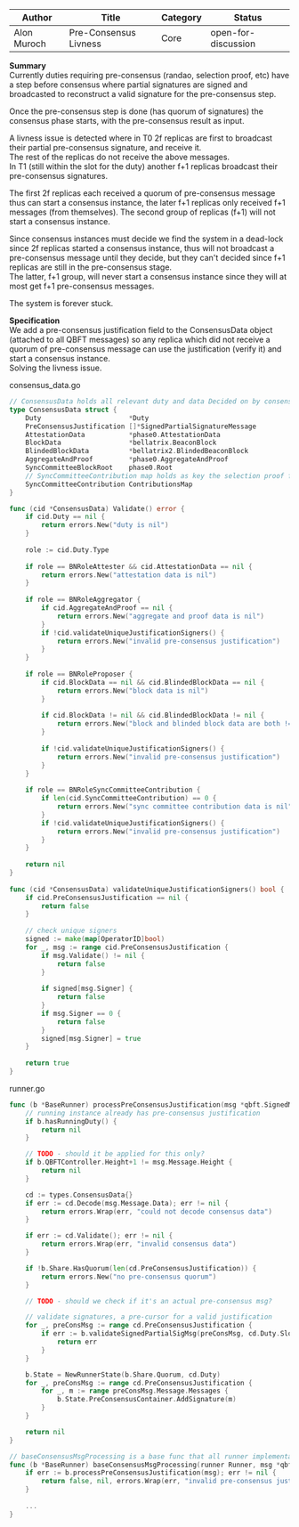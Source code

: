 | Author      | Title                 | Category | Status |
|-------------|-----------------------|----------|--------|
| Alon Muroch | Pre-Consensus Livness | Core     | open-for-discussion  |

**Summary**  
Currently duties requiring pre-consensus (randao, selection proof, etc) have a step before consensus where partial signatures are signed and broadcasted to reconstruct a valid signature for the pre-consensus step.

Once the pre-consensus step is done (has quorum of signatures) the consensus phase starts, with the pre-consensus result as input.

A livness issue is detected where in T0 2f replicas are first to broadcast their partial pre-consensus signature, and receive it.  
The rest of the replicas do not receive the above messages.  
In T1 (still within the slot for the duty) another f+1 replicas broadcast their pre-consensus signatures.  

The first 2f replicas each received a quorum of pre-consensus message thus can start a consensus instance, the later f+1 replicas only received f+1 messages (from themselves). The second group of replicas (f+1) will not start a consensus instance.

Since consensus instances must decide we find the system in a dead-lock since 2f replicas started a consensus instance, thus will not broadcast a pre-consensus message until they decide, but they can't decided since f+1 replicas are still in the pre-consensus stage.  
The latter, f+1 group, will never start a consensus instance since they will at most get f+1 pre-consensus messages.

The system is forever stuck.

**Specification**  
We add a pre-consensus justification field to the ConsensusData object (attached to all QBFT messages) so any replica which did not receive a quorum of pre-consensus message can use the justification (verify it) and start a consensus instance.   
Solving the livness issue.

consensus_data.go
```go
// ConsensusData holds all relevant duty and data Decided on by consensus
type ConsensusData struct {
    Duty                      *Duty
    PreConsensusJustification []*SignedPartialSignatureMessage
    AttestationData           *phase0.AttestationData
    BlockData                 *bellatrix.BeaconBlock
    BlindedBlockData          *bellatrix2.BlindedBeaconBlock
    AggregateAndProof         *phase0.AggregateAndProof
    SyncCommitteeBlockRoot    phase0.Root
    // SyncCommitteeContribution map holds as key the selection proof for the contribution
    SyncCommitteeContribution ContributionsMap
}

func (cid *ConsensusData) Validate() error {
    if cid.Duty == nil {
        return errors.New("duty is nil")
    }
    
    role := cid.Duty.Type
    
    if role == BNRoleAttester && cid.AttestationData == nil {
        return errors.New("attestation data is nil")
    }
    
    if role == BNRoleAggregator {
        if cid.AggregateAndProof == nil {
            return errors.New("aggregate and proof data is nil")
        }
        if !cid.validateUniqueJustificationSigners() {
            return errors.New("invalid pre-consensus justification")
        }
    }
    
    if role == BNRoleProposer {
        if cid.BlockData == nil && cid.BlindedBlockData == nil {
            return errors.New("block data is nil")
        }
    
        if cid.BlockData != nil && cid.BlindedBlockData != nil {
            return errors.New("block and blinded block data are both != nil")
        }
        
        if !cid.validateUniqueJustificationSigners() {
            return errors.New("invalid pre-consensus justification")
        }
    }
    
    if role == BNRoleSyncCommitteeContribution {
        if len(cid.SyncCommitteeContribution) == 0 {
            return errors.New("sync committee contribution data is nil")
        }
        if !cid.validateUniqueJustificationSigners() {
            return errors.New("invalid pre-consensus justification")
        }
    }
    
    return nil
}
    
func (cid *ConsensusData) validateUniqueJustificationSigners() bool {
    if cid.PreConsensusJustification == nil {
        return false
    }
    
    // check unique signers
    signed := make(map[OperatorID]bool)
    for _, msg := range cid.PreConsensusJustification {
        if msg.Validate() != nil {
			return false
        }
    
        if signed[msg.Signer] {
            return false
        }
        if msg.Signer == 0 {
            return false
        }
        signed[msg.Signer] = true
    }
    
    return true
}
```

runner.go
```go
func (b *BaseRunner) processPreConsensusJustification(msg *qbft.SignedMessage) error {
	// running instance already has pre-consensus justification
	if b.hasRunningDuty() {
		return nil
	}

	// TODO - should it be applied for this only?
	if b.QBFTController.Height+1 != msg.Message.Height {
		return nil
	}

	cd := types.ConsensusData{}
	if err := cd.Decode(msg.Message.Data); err != nil {
		return errors.Wrap(err, "could not decode consensus data")
	}

	if err := cd.Validate(); err != nil {
		return errors.Wrap(err, "invalid consensus data")
	}

	if !b.Share.HasQuorum(len(cd.PreConsensusJustification)) {
		return errors.New("no pre-consensus quorum")
	}

	// TODO - should we check if it's an actual pre-consensus msg?

	// validate signatures, a pre-cursor for a valid justification
	for _, preConsMsg := range cd.PreConsensusJustification {
		if err := b.validateSignedPartialSigMsg(preConsMsg, cd.Duty.Slot); err != nil {
			return err
		}
	}

	b.State = NewRunnerState(b.Share.Quorum, cd.Duty)
	for _, preConsMsg := range cd.PreConsensusJustification {
		for _, m := range preConsMsg.Message.Messages {
			b.State.PreConsensusContainer.AddSignature(m)
		}
	}

	return nil
}

// baseConsensusMsgProcessing is a base func that all runner implementation can call for processing a consensus msg
func (b *BaseRunner) baseConsensusMsgProcessing(runner Runner, msg *qbft.SignedMessage) (decided bool, decidedValue *types.ConsensusData, err error) {
    if err := b.processPreConsensusJustification(msg); err != nil {
        return false, nil, errors.Wrap(err, "invalid pre-consensus justification")
    }
	
    ...
}
```